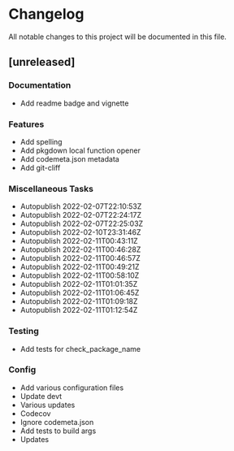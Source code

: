 # Changelog
All notable changes to this project will be documented in this file.

## [unreleased]

### Documentation

- Add readme badge and vignette

### Features

- Add spelling
- Add pkgdown local function opener
- Add codemeta.json metadata
- Add git-cliff

### Miscellaneous Tasks

- Autopublish 2022-02-07T22:10:53Z
- Autopublish 2022-02-07T22:24:17Z
- Autopublish 2022-02-07T22:25:03Z
- Autopublish 2022-02-10T23:31:46Z
- Autopublish 2022-02-11T00:43:11Z
- Autopublish 2022-02-11T00:46:28Z
- Autopublish 2022-02-11T00:46:57Z
- Autopublish 2022-02-11T00:49:21Z
- Autopublish 2022-02-11T00:58:10Z
- Autopublish 2022-02-11T01:01:35Z
- Autopublish 2022-02-11T01:06:45Z
- Autopublish 2022-02-11T01:09:18Z
- Autopublish 2022-02-11T01:12:54Z

### Testing

- Add tests for check_package_name

### Config

- Add various configuration files
- Update devt
- Various updates
- Codecov
- Ignore codemeta.json
- Add tests to build args
- Updates

<!-- generated by git-cliff -->

